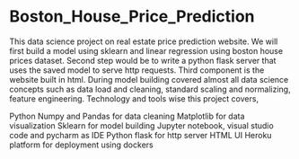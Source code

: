 # Boston_House_Price_Prediction

This data science project on real estate price prediction website. We will first build a model using sklearn and linear regression using boston house prices dataset. Second step would be to write a python flask server that uses the saved model to serve http requests. Third component is the website built in html. During model building covered almost all data science concepts such as data load and cleaning, standard scaling and normalizing, feature engineering. Technology and tools wise this project covers,

Python
Numpy and Pandas for data cleaning
Matplotlib for data visualization
Sklearn for model building
Jupyter notebook, visual studio code and pycharm as IDE
Python flask for http server
HTML UI
Heroku platform for deployment using dockers